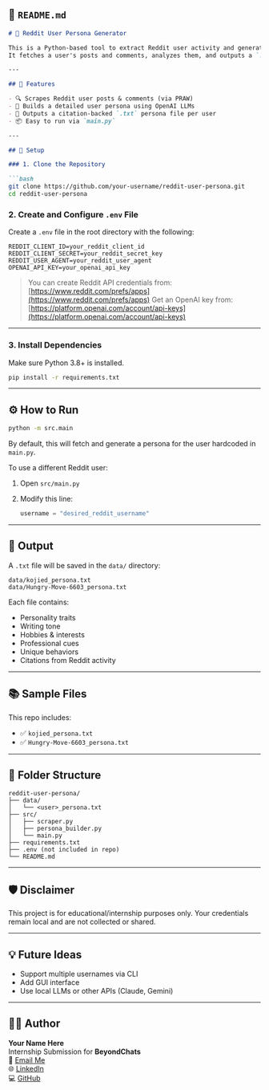 
## 📄 `README.md`

````markdown
# 🧠 Reddit User Persona Generator

This is a Python-based tool to extract Reddit user activity and generate a persona profile using LLMs (OpenAI).  
It fetches a user's posts and comments, analyzes them, and outputs a `.txt` file describing the user's personality, interests, tone, and more — with proper citations.

---

## 🚀 Features

- 🔍 Scrapes Reddit user posts & comments (via PRAW)
- 🤖 Builds a detailed user persona using OpenAI LLMs
- 🧾 Outputs a citation-backed `.txt` persona file per user
- 📦 Easy to run via `main.py`

---

## 🔧 Setup

### 1. Clone the Repository

```bash
git clone https://github.com/your-username/reddit-user-persona.git
cd reddit-user-persona
````

### 2. Create and Configure `.env` File

Create a `.env` file in the root directory with the following:

```env
REDDIT_CLIENT_ID=your_reddit_client_id
REDDIT_CLIENT_SECRET=your_reddit_secret_key
REDDIT_USER_AGENT=your_reddit_user_agent
OPENAI_API_KEY=your_openai_api_key
```

> You can create Reddit API credentials from: [https://www.reddit.com/prefs/apps](https://www.reddit.com/prefs/apps)
> Get an OpenAI key from: [https://platform.openai.com/account/api-keys](https://platform.openai.com/account/api-keys)

---

### 3. Install Dependencies

Make sure Python 3.8+ is installed.

```bash
pip install -r requirements.txt
```

---

## ⚙️ How to Run

```bash
python -m src.main
```

By default, this will fetch and generate a persona for the user hardcoded in `main.py`.

To use a different Reddit user:

1. Open `src/main.py`
2. Modify this line:

   ```python
   username = "desired_reddit_username"
   ```

---

## 📁 Output

A `.txt` file will be saved in the `data/` directory:

```
data/kojied_persona.txt
data/Hungry-Move-6603_persona.txt
```

Each file contains:

* Personality traits
* Writing tone
* Hobbies & interests
* Professional cues
* Unique behaviors
* Citations from Reddit activity

---

## 📚 Sample Files

This repo includes:

* ✅ `kojied_persona.txt`
* ✅ `Hungry-Move-6603_persona.txt`

---

## 📄 Folder Structure

```
reddit-user-persona/
├── data/
│   └── <user>_persona.txt
├── src/
│   ├── scraper.py
│   ├── persona_builder.py
│   └── main.py
├── requirements.txt
├── .env (not included in repo)
└── README.md
```

---

## 🛡 Disclaimer

This project is for educational/internship purposes only.
Your credentials remain local and are not collected or shared.

---

## 💡 Future Ideas

* Support multiple usernames via CLI
* Add GUI interface
* Use local LLMs or other APIs (Claude, Gemini)

---

## 👨‍💻 Author

**Your Name Here**  
Internship Submission for **BeyondChats**  
📧 [Email Me](mailto:sanjaychitra9159@gmail.com)  
🌐 [LinkedIn](https://www.linkedin.com/in/sanjaykumar-ai)  
💻 [GitHub](https://github.com/SanjayKumar-Codes)

